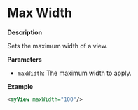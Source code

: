 # Max Width

**Description**

Sets the maximum width of a view.

**Parameters**

- `maxWidth`: The maximum width to apply.

**Example**

```xml
<myView maxWidth="100"/>
```
